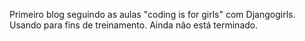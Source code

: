 Primeiro blog seguindo as aulas "coding is for girls" com Djangogirls.
Usando para fins de treinamento. Ainda não está terminado.

